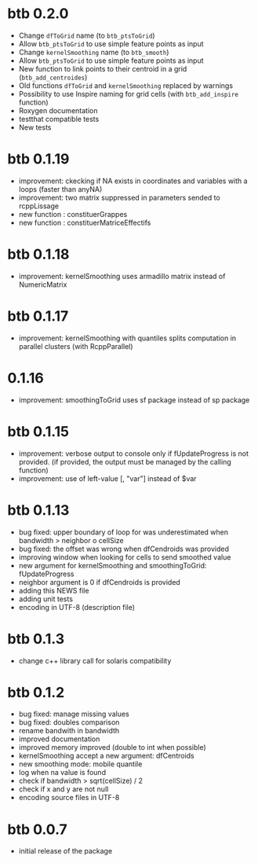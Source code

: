 # btb 0.2.0

* Change `dfToGrid` name (to `btb_ptsToGrid`)
* Allow `btb_ptsToGrid` to use simple feature points as input
* Change `kernelSmoothing` name (to `btb_smooth`)
* Allow `btb_ptsToGrid` to use simple feature points as input
* New function to link points to their centroid in a grid (`btb_add_centroides`)
* Old functions `dfToGrid` and `kernelSmoothing` replaced by warnings
* Possibility to use Inspire naming for grid cells (with `btb_add_inspire` function) 
* Roxygen documentation
* testthat compatible tests
* New tests

# btb 0.1.19

* improvement: ckecking if NA exists in coordinates and variables with a loops (faster than anyNA)
* improvement: two matrix suppressed in parameters sended to rcppLissage
* new function : constituerGrappes
* new function : constituerMatriceEffectifs

# btb 0.1.18

* improvement: kernelSmoothing uses armadillo matrix instead of NumericMatrix

# btb 0.1.17

* improvement: kernelSmoothing with quantiles splits computation in parallel clusters (with RcppParallel) 

# 0.1.16

* improvement: smoothingToGrid uses sf package instead of sp package

# btb 0.1.15

* improvement: verbose output to console only if fUpdateProgress is not provided. (if provided, the output must be managed by the calling function)
* improvement: use of left-value [, "var"] instead of $var

# btb 0.1.13

* bug fixed: upper boundary of loop for was underestimated when bandwidth > neighbor o cellSize
* bug fixed: the offset was wrong when dfCendroids was provided
* improving window when looking for cells to send smoothed value
* new argument for kernelSmoothing and smoothingToGrid: fUpdateProgress
* neighbor argument is 0 if dfCendroids is provided
* adding this NEWS file
* adding unit tests
* encoding in UTF-8 (description file)

# btb 0.1.3

* change c++ library call for solaris compatibility 

# btb 0.1.2

* bug fixed: manage missing values
* bug fixed: doubles comparison
* rename bandwith in bandwidth
* improved documentation
* improved memory improved (double to int when possible)
* kernelSmoothing accept a new argument: dfCentroids
* new smoothing mode: mobile quantile
* log when na value is found
* check if bandwidth > sqrt(cellSize) / 2
* check if x and y are not null
* encoding source files in UTF-8  

# btb 0.0.7

* initial release of the package